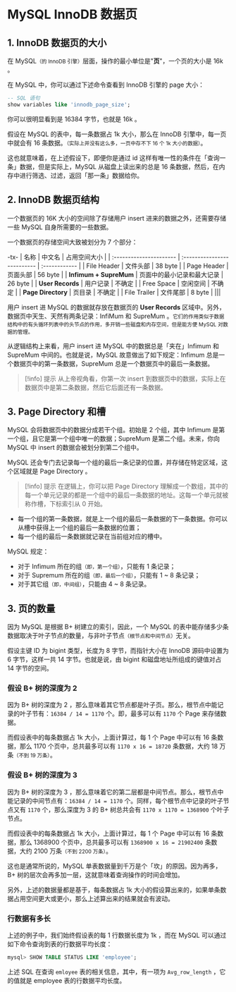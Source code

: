 # MySQL InnoDB 数据页

## 1. InnoDB 数据页的大小

在 MySQL<small>（的 InnoDB 引擎）</small>层面，操作的最小单位是"**页**"，一个页的大小是 16k 。

在 MySQL 中，你可以通过下述命令查看到 InnoDB 引擎的 page 大小：

```sql
-- SQL 语句
show variables like 'innodb_page_size';
```

你可以很明显看到是 16384 字节，也就是 16k 。

假设在 MySQL 的表中，每一条数据占 1k 大小，那么在 InnoDB 引擎中，每一页中就会有 16 条数据。<small>（实际上并没有这么多，一页中存不下 16 个 1k 大小的数据）</small>。

这也就意味着，在上述假设下，即便你是通过 id 这样有唯一性的条件在「查询一条」数据，但是实际上，MySQL 从磁盘上读出来的总是 16 条数据，然后，在内存中进行筛选、过滤，返回「那一条」数据给你。

## 2. InnoDB 数据页结构

一个数据页的 16K 大小的空间除了存储用户 insert 进来的数据之外，还需要存储一些 MySQL 自身所需要的一些数据。

一个数据页的存储空间大致被划分为 7 个部分：

-tx-
| 名称                    | 中文名                      | 占用空间大小  | 
| :---------------------- | :-------------------------- | :------------ |
| File Header             | 文件头部                    | 38 byte       | 
| Page Header             | 页面头部                    | 56 byte       |
| **Infimum + SupreMum**  | 页面中的最小记录和最大记录  | 26 byte       | 
| **User Records**        | 用户记录                    | 不确定        | 
| Free Space              | 空闲空间                    | 不确定        |
| **Page Directory**      | 页目录                      | 不确定        | 
| File Trailer            | 文件尾部                    | 8 byte        | 
|||

用户 insert 进 MySQL 的数据就存放在数据页的 **User Records** 区域中。另外，数据页中天生、天然有两条记录：InfiMum 和 SupreMum 。<small>它们的作用类似于数据结构中的有头循环列表中的头节点的作用，多开销一些磁盘和内存空间，但是能方便 MySQL 对数据的管理。</small>

从逻辑结构上来看，用户 insert 进 MySQL 中的数据总是「夹在」Infimum 和 SupreMum 中间的。也就是说，MySQL 故意做出了如下规定：Infimum 总是一个数据页中的第一条数据，SupreMum 总是一个数据页中的最后一条数据。

> [!info] 提示
> 从上帝视角看，你第一次 insert 到数据页中的数据，实际上在数据页中是第二条数据，然后它后面还有一条数据。

## 3. Page Directory 和槽

MySQL 会将数据页中的数据分成若干个组。初始是 2 个组，其中 Infimum 是第一个组，且它是第一个组中唯一的数据；SupreMum 是第二个组。未来，你向 MySQL 中 insert 的数据会被划分到第二个组中。

MySQL 还会专门去记录每一个组的最后一条记录的位置，并存储在特定区域，这个区域就是 Page Directory 。

> [!info] 提示
> 在逻辑上，你可以把 Page Directory 理解成一个数组，其中的每一个单元记录的都是一个组中的最后一条数据的地址。这每一个单元就被称作槽，下标索引从 0 开始。

- 每一个组的第一条数据，就是上一个组的最后一条数据的下一条数据。你可以从槽中获得上一个组的最后一条数据的位置；
- 每一个组的最后一条数据就记录在当前组对应的槽中。

MySQL 规定：

- 对于 Infimum 所在的组<small>（即，第一个组）</small>，只能有 1 条记录；
- 对于 Supremum 所在的组<small>（即，最后一个组）</small>，只能有 1 ~ 8 条记录；
- 对于其它组<small>（即，中间组）</small>，只能由 4 ~ 8 条记录。


## 3. 页的数量

因为 MySQL 是根据 B+ 树建立的索引，因此，一个 MySQL 的表中能存储多少条数据取决于叶子节点的数量，与非叶子节点<small>（根节点和中间节点）</small>无关。

假设主键 ID 为 bigint 类型，长度为 8 字节，而指针大小在 InnoDB 源码中设置为 6 字节，这样一共 14 字节。也就是说，由 bigint 和磁盘地址所组成的键值对占 14 字节的空间。

### 假设 B+ 树的深度为 2

因为 B+ 树的深度为 2 ，那么意味着其它节点都是叶子页。那么，根节点中能记录的叶子节有：`16384 / 14 = 1170` 个。即，最多可以有 `1170` 个 Page 来存储数据。

而假设表中的每条数据占 1k 大小，上面计算过，每 1 个 Page 中可以有 16 条数据，那么 1170 个页中，总共最多可以有 `1170 x 16 = 18720` 条数据，大约 18 万条<small>（不到 19 万条）</small>。


### 假设 B+ 树的深度为 3

因为 B+ 树的深度为 3 ，那么意味着它的第二层都是中间节点。那么，根节点中能记录的中间节点有：`16384 / 14 = 1170` 个。同样，每个根节点中记录的叶子节点又有 `1170` 个，那么深度为 3 的 B+ 树总共会有 `1170 x 1170 = 1368900` 个叶子节点。

而假设表中的每条数据占 1k 大小，上面计算过，每 1 个 Page 中可以有 16 条数据，那么 1368900 个页中，总共最多可以有 `1368900 x 16 = 21902400` 条数据，大约 2100 万条<small>（不到 2200 万条）</small>。

这也是通常所说的，MySQL 单表数据量到千万是个「坎」的原因。因为再多，B+ 树的层次会再多加一层，这就意味着查询操作的时间会增加。

另外，上述的数据量都是基于，每条数据占 1k 大小的假设算出来的，如果单条数据占用空间更大或更小，那么上述算出来的结果就会有波动。

### 行数据有多长

上述的例子中，我们始终假设表的每 1 行数据长度为 1k ，而在 MySQL 可以通过如下命令查询到表的行数据平均长度：

``` sql
mysql> SHOW TABLE STATUS LIKE 'employee';
```

上述 SQL 在查询 `emloyee` 表的相关信息，其中，有一项为 `Avg_row_length` ，它的值就是 employee 表的行数据平均长度。



